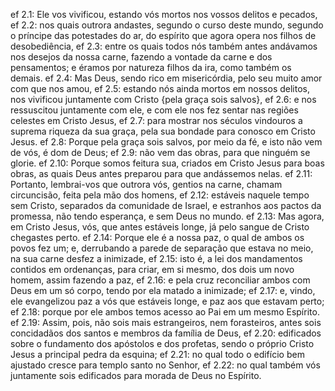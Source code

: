 ef 2.1: Ele vos vivificou, estando vós mortos nos vossos delitos e pecados,
ef 2.2: nos quais outrora andastes, segundo o curso deste mundo, segundo o príncipe das potestades do ar, do espírito que agora opera nos filhos de desobediência,
ef 2.3: entre os quais todos nós também antes andávamos nos desejos da nossa carne, fazendo a vontade da carne e dos pensamentos; e éramos por natureza filhos da ira, como também os demais.
ef 2.4: Mas Deus, sendo rico em misericórdia, pelo seu muito amor com que nos amou,
ef 2.5: estando nós ainda mortos em nossos delitos, nos vivificou juntamente com Cristo {pela graça sois salvos},
ef 2.6: e nos ressuscitou juntamente com ele, e com ele nos fez sentar nas regiões celestes em Cristo Jesus,
ef 2.7: para mostrar nos séculos vindouros a suprema riqueza da sua graça, pela sua bondade para conosco em Cristo Jesus.
ef 2.8: Porque pela graça sois salvos, por meio da fé, e isto não vem de vós, é dom de Deus;
ef 2.9: não vem das obras, para que ninguém se glorie.
ef 2.10: Porque somos feitura sua, criados em Cristo Jesus para boas obras, as quais Deus antes preparou para que andássemos nelas.
ef 2.11: Portanto, lembrai-vos que outrora vós, gentios na carne, chamam circuncisão, feita pela mão dos homens,
ef 2.12: estáveis naquele tempo sem Cristo, separados da comunidade de Israel, e estranhos aos pactos da promessa, não tendo esperança, e sem Deus no mundo.
ef 2.13: Mas agora, em Cristo Jesus, vós, que antes estáveis longe, já pelo sangue de Cristo chegastes perto.
ef 2.14: Porque ele é a nossa paz, o qual de ambos os povos fez um; e, derrubando a parede de separação que estava no meio, na sua carne desfez a inimizade,
ef 2.15: isto é, a lei dos mandamentos contidos em ordenanças, para criar, em si mesmo, dos dois um novo homem, assim fazendo a paz,
ef 2.16: e pela cruz reconciliar ambos com Deus em um só corpo, tendo por ela matado a inimizade;
ef 2.17: e, vindo, ele evangelizou paz a vós que estáveis longe, e paz aos que estavam perto;
ef 2.18: porque por ele ambos temos acesso ao Pai em um mesmo Espírito.
ef 2.19: Assim, pois, não sois mais estrangeiros, nem forasteiros, antes sois concidadãos dos santos e membros da família de Deus,
ef 2.20: edificados sobre o fundamento dos apóstolos e dos profetas, sendo o próprio Cristo Jesus a principal pedra da esquina;
ef 2.21: no qual todo o edifício bem ajustado cresce para templo santo no Senhor,
ef 2.22: no qual também vós juntamente sois edificados para morada de Deus no Espírito.
